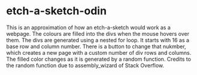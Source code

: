 # etch-a-sketch-odin

This is an approximation of how an etch-a-sketch would work as a webpage. The colours are filled into the divs when the mouse hovers over them. The divs are generated using a nested for loop. It starts with 16 as a base row and column number. There is a button to change that nukmber, which creates a new page with a custom number of div rows and columns. The filled color changes as it is generated by a random function. Credits to the random function due to assembly_wizard of Stack Overflow.